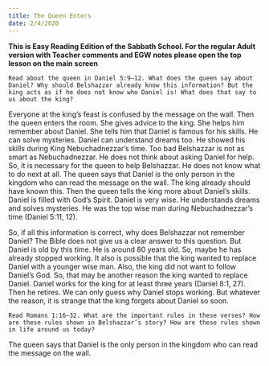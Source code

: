 ```yaml
---
title: The Queen Enters
date: 2/4/2020
---
```


 **This is Easy Reading Edition of the Sabbath School. For the regular Adult version with Teacher comments and EGW notes please open the top lesson on the main screen** 

`Read about the queen in Daniel 5:9–12. What does the queen say about Daniel? Why should Belshazzar already know this information? But the king acts as if he does not know who Daniel is! What does that say to us about the king?`

Everyone at the king’s feast is confused by the message on the wall. Then the queen enters the room. She gives advice to the king. She helps him remember about Daniel. She tells him that Daniel is famous for his skills. He can solve mysteries. Daniel can understand dreams too. He showed his skills during King Nebuchadnezzar’s time. Too bad Belshazzar is not as smart as Nebuchadnezzar. He does not think about asking Daniel for help. So, it is necessary for the queen to help Belshazzar. He does not know what to do next at all. The queen says that Daniel is the only person in the kingdom who can read the message on the wall. The king already should have known this. Then the queen tells the king more about Daniel’s skills. Daniel is filled with God’s Spirit. Daniel is very wise. He understands dreams and solves mysteries. He was the top wise man during Nebuchadnezzar’s time (Daniel 5:11, 12).

So, if all this information is correct, why does Belshazzar not remember Daniel? The Bible does not give us a clear answer to this question. But Daniel is old by this time. He is around 80 years old. So, maybe he has already stopped working. It also is possible that the king wanted to replace Daniel with a younger wise man. Also, the king did not want to follow Daniel’s God. So, that may be another reason the king wanted to replace Daniel. Daniel works for the king for at least three years (Daniel 8:1, 27). Then he retires. We can only guess why Daniel stops working. But whatever the reason, it is strange that the king forgets about Daniel so soon.

`Read Romans 1:16–32. What are the important rules in these verses? How are these rules shown in Belshazzar’s story? How are these rules shown in life around us today?`

The queen says that Daniel is the only person in the kingdom who can read the message on the wall.
